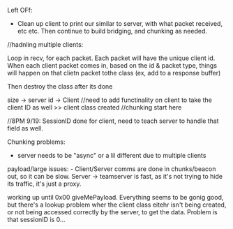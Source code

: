 

Left OFf:
 - Clean up client to print our similar to server, with what packet received, etc etc. Then continue to build bridging, and
 chunking as needed.


//hadnling multiple clients:

Loop in recv, for each packet. Each packet will have the unique client id. When each client
packet comes in, based on the id & packet type, things will happen on that clietn packet tothe class
(ex, add to a response buffer)

Then destroy the class after its done


size -> server
id   -> Client //need to add functinality on client to take the client ID as well
    >> client class created
//chunking start here


//8PM 9/19: SessionID done for client, need to teach server to handle that field as well.

Chunking problems: 
 - server needs to be "async" or a lil different due to multiple clients

 payload/large issues:
    - Client/Server comms are done in chunks/beacon out, so it can be slow. Server -> teamserver is fast, as it's not trying to hide its traffic, it's just a proxy. 


<!-- actually, why don't I just try the real proxy method, by proxying everything out. Makes it easier.
Every message is a size, forTeamServer, or FromTeamServer, no givemepayload. Can still keep sessid, OR go to a threading style model
for each chunk.

client -> server (server strips NTP bs, just gets data) -> TS -> server (server adds NTP bs) -> client


Left off by getting payload from server. Fill in for x64 as well, then work on chunking/the 0x00 setup to make sure it works -->

working up until 0x00 giveMePayload. Everything seems to be gonig good, but there's a lookup problem wher the client class eitehr isn't being created, or not being accessed correctly by the server, to get the data. Problem is that sessionID is 0...